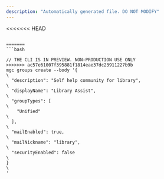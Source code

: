 ```yaml
---
description: "Automatically generated file. DO NOT MODIFY"
---
```


<<<<<<< HEAD
```cli

=======
```bash

// THE CLI IS IN PREVIEW. NON-PRODUCTION USE ONLY
>>>>>>> ac57e61007f395881f1814eae37dc23911227b9b
mgc groups create --body '{\
  "description": "Self help community for library",\
  "displayName": "Library Assist",\
  "groupTypes": [\
    "Unified"\
  ],\
  "mailEnabled": true,\
  "mailNickname": "library",\
  "securityEnabled": false\
}\
'

```